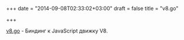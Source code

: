 +++
date = "2014-09-08T02:33:02+03:00"
draft = false
title = "v8.go"

+++

<p><a href="https://github.com/idada/v8.go/">v8.go</a>&nbsp;- Биндинг к JavaScript движку V8.</p>


